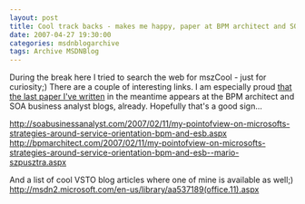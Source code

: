 ```yaml
---
layout: post
title: Cool track backs - makes me happy, paper at BPM architect and SOA business analyst
date: 2007-04-27 19:30:00
categories: msdnblogarchive
tags: Archive MSDNBlog
---
```


During the break here I tried to search the web for mszCool - just for curiosity;) There are a couple of interesting links. I am especially proud [that the last paper I've written](http://blogs.msdn.com/mszcool/archive/2007/02/08/white-paper-my-point-of-view-on-microsoft-s-strategies-around-service-orientation-bpm-and-esb.aspx "My point of view on Microsoft SOA") in the meantime appears at the BPM architect and SOA business analyst blogs, already. Hopefully that's a good sign...


<http://soabusinessanalyst.com/2007/02/11/my-pointofview-on-microsofts-strategies-around-service-orientation-bpm-and-esb.aspx>  
<http://bpmarchitect.com/2007/02/11/my-pointofview-on-microsofts-strategies-around-service-orientation-bpm-and-esb--mario-szpusztra.aspx>


And a list of cool VSTO blog articles where one of mine is available as well;)  
<http://msdn2.microsoft.com/en-us/library/aa537189(office.11).aspx>


